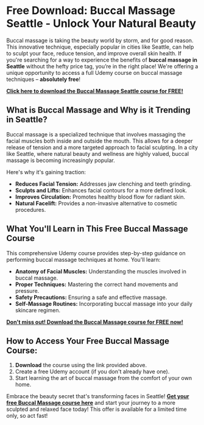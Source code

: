 # Free Download: Buccal Massage Seattle - Unlock Your Natural Beauty

Buccal massage is taking the beauty world by storm, and for good reason. This innovative technique, especially popular in cities like Seattle, can help to sculpt your face, reduce tension, and improve overall skin health. If you're searching for a way to experience the benefits of **buccal massage in Seattle** without the hefty price tag, you’re in the right place! We're offering a unique opportunity to access a full Udemy course on buccal massage techniques – **absolutely free**!

[**Click here to download the Buccal Massage Seattle course for FREE!**](https://udemywork.com/buccal-massage-seattle)

## What is Buccal Massage and Why is it Trending in Seattle?

Buccal massage is a specialized technique that involves massaging the facial muscles both inside and outside the mouth. This allows for a deeper release of tension and a more targeted approach to facial sculpting. In a city like Seattle, where natural beauty and wellness are highly valued, buccal massage is becoming increasingly popular.

Here's why it's gaining traction:

*   **Reduces Facial Tension:** Addresses jaw clenching and teeth grinding.
*   **Sculpts and Lifts:** Enhances facial contours for a more defined look.
*   **Improves Circulation:** Promotes healthy blood flow for radiant skin.
*   **Natural Facelift:** Provides a non-invasive alternative to cosmetic procedures.

## What You'll Learn in This Free Buccal Massage Course

This comprehensive Udemy course provides step-by-step guidance on performing buccal massage techniques at home. You'll learn:

*   **Anatomy of Facial Muscles:** Understanding the muscles involved in buccal massage.
*   **Proper Techniques:** Mastering the correct hand movements and pressure.
*   **Safety Precautions:** Ensuring a safe and effective massage.
*   **Self-Massage Routines:** Incorporating buccal massage into your daily skincare regimen.

[**Don't miss out! Download the Buccal Massage course for FREE now!**](https://udemywork.com/buccal-massage-seattle)

## How to Access Your Free Buccal Massage Course:

1.  **Download** the course using the link provided above.
2.  Create a free Udemy account (if you don't already have one).
3.  Start learning the art of buccal massage from the comfort of your own home.

Embrace the beauty secret that's transforming faces in Seattle! **[Get your free Buccal Massage course here](https://udemywork.com/buccal-massage-seattle)** and start your journey to a more sculpted and relaxed face today! This offer is available for a limited time only, so act fast!
